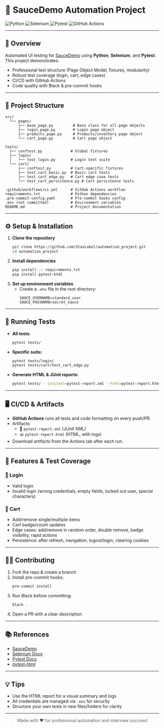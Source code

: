 # 🚀 SauceDemo Automation Project

![Python](https://img.shields.io/badge/Python-3.9%2B-blue?logo=python)
![Selenium](https://img.shields.io/badge/Selenium-Automation-green?logo=selenium)
![Pytest](https://img.shields.io/badge/Pytest-Testing-blueviolet?logo=pytest)
![GitHub Actions](https://img.shields.io/github/actions/workflow/status/StavLobel/automation_project/ci.yml?label=CI&logo=github)

---

## 📝 Overview
Automated UI testing for [SauceDemo](https://www.saucedemo.com) using **Python**, **Selenium**, and **Pytest**. This project demonstrates:
- Professional test structure (Page Object Model, fixtures, modularity)
- Robust test coverage (login, cart, edge cases)
- CI/CD with GitHub Actions
- Code quality with Black & pre-commit hooks

---

## 📁 Project Structure

```text
src/
  └── pages/
      ├── base_page.py         # Base class for all page objects
      ├── login_page.py        # Login page object
      ├── products_page.py     # Products/inventory page object
      └── cart_page.py         # Cart page object

tests/
  ├── conftest.py             # Global fixtures
  ├── login/
  │   └── test_login.py       # Login test suite
  └── cart/
      ├── conftest.py         # Cart-specific fixtures
      ├── test_cart_basic.py  # Basic cart tests
      ├── test_cart_edge.py   # Cart edge case tests
      └── test_cart_persistence.py # Cart persistence tests

.github/workflows/ci.yml      # GitHub Actions workflow
requirements.txt              # Python dependencies
.pre-commit-config.yaml       # Pre-commit hooks config
.env (not committed)          # Environment variables
README.md                     # Project documentation
```

---

## ⚙️ Setup & Installation

1. **Clone the repository**
   ```bash
   git clone https://github.com/StavLobel/automation_project.git
   cd automation_project
   ```
2. **Install dependencies**
   ```bash
   pip install -r requirements.txt
   pip install pytest-html
   ```
3. **Set up environment variables**
   - Create a `.env` file in the root directory:
     ```env
     SAUCE_USERNAME=standard_user
     SAUCE_PASSWORD=secret_sauce
     ```

---

## 🤖 Running Tests

- **All tests:**
  ```bash
  pytest tests/
  ```
- **Specific suite:**
  ```bash
  pytest tests/login/
  pytest tests/cart/test_cart_edge.py
  ```
- **Generate HTML & JUnit reports:**
  ```bash
  pytest tests/ --junitxml=pytest-report.xml --html=pytest-report.html --self-contained-html --capture=tee-sys --log-cli-level=INFO
  ```

---

## 🖥️ CI/CD & Artifacts

- **GitHub Actions** runs all tests and code formatting on every push/PR.
- Artifacts:
  - 📝 `pytest-report.xml` (JUnit XML)
  - 📊 `pytest-report.html` (HTML, with logs)
- Download artifacts from the Actions tab after each run.

---

## 🧪 Features & Test Coverage

### 🔑 Login
- Valid login
- Invalid login (wrong credentials, empty fields, locked out user, special characters)

### 🛒 Cart
- Add/remove single/multiple items
- Cart badge/count updates
- Edge cases: add/remove in random order, double remove, badge visibility, rapid actions
- Persistence: after refresh, navigation, logout/login, clearing cookies

---

## 👩‍💻 Contributing

1. Fork the repo & create a branch
2. Install pre-commit hooks:
   ```bash
   pre-commit install
   ```
3. Run Black before committing:
   ```bash
   black .
   ```
4. Open a PR with a clear description

---

## 📚 References
- [SauceDemo](https://www.saucedemo.com)
- [Selenium Docs](https://www.selenium.dev/documentation/)
- [Pytest Docs](https://docs.pytest.org/)
- [pytest-html](https://pypi.org/project/pytest-html/)

---

## 💡 Tips
- Use the HTML report for a visual summary and logs
- All credentials are managed via `.env` for security
- Structure your own tests in new files/folders for clarity

---

> Made with ❤️ for professional automation and interview success!
